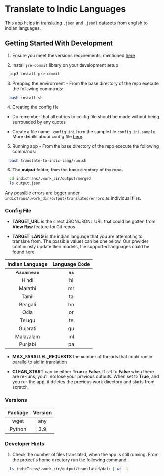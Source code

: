 # Translate to Indic Languages

This app helps in translating `.json` and `.jsonl` datasets from english to indian languages.

## Getting Started With Development

1. Ensure you meet the versions requirements, mentioned [here](#versions)

2. Install `pre-commit` library on your development setup

```bash
  pip3 install pre-commit
```

3. Prepping the environment - From the base directory of the repo execute the following commands:

```bash
  bash install.sh
```

4. Creating the config file

- Do remember that all entries to config file should be made without being surrounded by any quotes

- Create a file name `.config.ini` from the sample file `config.ini.sample`. More details about config file [here](#config-file).

5. Running app - From the base directory of the repo execute the following commands:

```bash
  bash translate-to-indic-lang/run.sh
```

6. The **output** folder, from the base directory of the repo.

```bash
  cd indicTrans/.work_dir/output/merged
  ls output.json
```

Any possible errors are logger under `indicTrans/.work_dir/output/translated/errors` as individual files.

### Config File

- **TARGET_URL** is the direct JSON/JSONL URL that could be gotten from **View Raw** feature for Git repos

- **TARGET_LANG** is the indian language that you are attempting to translate from. The possible values can be one below. Our provider continuosly update their models, the supported languages could be found [here](https://github.com/AI4Bharat/indicTrans).

| Indian Language | Language Code |
| :-------------: | :-----------: |
|    Assamese     |      as       |
|      Hindi      |      hi       |
|     Marathi     |      mr       |
|      Tamil      |      ta       |
|     Bengali     |      bn       |
|      Odia       |      or       |
|     Telugu      |      te       |
|    Gujarati     |      gu       |
|    Malayalam    |      ml       |
|     Punjabi     |      pa       |

- **MAX_PARALLEL_REQUESTS** the number of threads that could run in parallel to aid in translation

- **CLEAN_START** can be either **True** or **False**. If set to **False** when there are re-runs, you'll not lose your previous outputs. When set to **True**, and you run the app, it deletes the previous work directory and starts from scratch.

### Versions

| Package | Version |
| :-----: | :-----: |
|  wget   |   any   |
| Python  |   3.9   |

### Developer Hints

1. Check the number of files translated, when the app is still running. From the project's home directory run the following command.

```bash
  ls indicTrans/.work_dir/output/translated/data | wc -l
```
